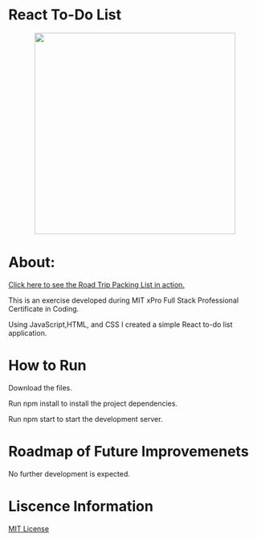 # React To-Do List

<p align="center"><img width="400" src= alt="A preview of the React list with a title, Road Trip Packing List. The background is a simple, black and white map of the US. Overlayed on top, is a list of items to pack."> </p>

# About:

 [Click here to see the Road Trip Packing List in action.](https://rainakpuels.github.io/React-To-Do-List)

This is an exercise developed during MIT xPro Full Stack Professional Certificate in Coding.

Using JavaScript,HTML, and CSS I created a simple React to-do list application. 

# How to Run

Download the files.

Run npm install to install the project dependencies.

Run npm start to start the development server.

# Roadmap of Future Improvemenets

No further development is expected.

# Liscence Information 

[MIT License](https://github.com/rainakpuels/React-To-Do-List/blob/default/LICENSE)
